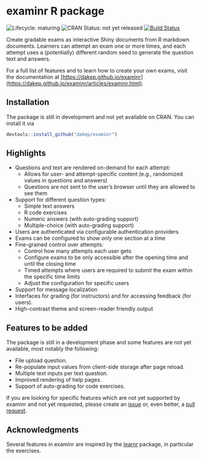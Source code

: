 
# examinr R package

<!-- begin badges -->

<!-- [![CRAN\_Status\_Badge](https://www.r-pkg.org/badges/version/examinr)](https://CRAN.R-project.org/package=examinr) -->

![Lifecycle:
maturing](https://img.shields.io/badge/lifecycle-maturing-blue.svg)
![CRAN Status: not yet
released](https://img.shields.io/badge/CRAN-not%20yet%20released-red.svg)
[![Build
Status](https://travis-ci.com/dakep/examinr.svg?branch=main)](https://travis-ci.com/dakep/examinr)
<!-- end badges -->

Create gradable exams as interactive Shiny documents from R markdown
documents. Learners can attempt an exam one or more times, and each
attempt uses a (potentially) different random seed to generate the
question text and answers.

For a full list of features and to learn how to create your own exams,
visit the documentation at
[https://dakep.github.io/examinr](https://dakep.github.io/examinr/articles/examinr.html).

## Installation

The package is still in development and not yet available on CRAN. You
can install it via

``` r
devtools::install_github("dakep/examinr")
```

## Highlights

  - Questions and text are rendered on-demand for each attempt:
      - Allows for user- and attempt-specific content (e.g., randomized
        values in questions and answers)
      - Questions are not sent to the user’s browser until they are
        allowed to see them
  - Support for different question types:
      - Simple text answers
      - R code exercises
      - Numeric answers (with auto-grading support)
      - Multiple-choice (with auto-grading support)
  - Users are authenticated via configurable authentication providers
  - Exams can be configured to show only one section at a time
  - Fine-grained control over attempts:
      - Control how many attempts each user gets
      - Configure exams to be only accessible after the opening time and
        until the closing time
      - Timed attempts where users are required to submit the exam
        within the specific time limits
      - Adjust the configuration for specific users
  - Support for message localization
  - Interfaces for grading (for instructors) and for accessing feedback
    (for users).
  - High-contrast theme and screen-reader friendly output

## Features to be added

The package is still in a development phase and some features are not
yet available, most notably the following:

  - File upload question.
  - Re-populate input values from client-side storage after page reload.
  - Multiple text inputs per text question.
  - Improved rendering of help pages.
  - Support of auto-grading for code exercises.

If you are looking for specific features which are not yet supported by
examinr and not yet requested, please create an
[issue](https://github.com/dakep/examinr/issues) or, even better, a
[pull request](https://github.com/dakep/examinr/pulls).

## Acknowledgments

Several features in examinr are inspired by the
[learnr](https://github.com/rstudio/learnr) package, in particular the
exercises.
